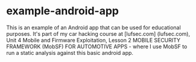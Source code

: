 # example-android-app
This is an example of an Android app that can be used for educational purposes. It's part of my car hacking course at [lufsec.com] (lufsec.com), Unit 4 Mobile and Firmware Exploitation, Lesson 2 MOBILE SECURITY FRAMEWORK (MobSF) FOR AUTOMOTIVE APPS - where I use MobSF to run a static analysis against this basic android app.
